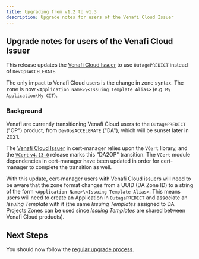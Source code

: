```yaml
---
title: Upgrading from v1.2 to v1.3
description: Upgrade notes for users of the Venafi Cloud Issuer
---
```


## Upgrade notes for users of the Venafi Cloud Issuer

This release updates the [Venafi Cloud Issuer][] to use `OutagePREDICT` instead
of `DevOpsACCELERATE`.

The only impact to Venafi Cloud users is the change in zone syntax. The zone is
now `<Application Name>\<Issuing Template Alias>` (e.g.
`My Application\My CIT`).

### Background

Venafi are currently transitioning Venafi Cloud users to the `OutagePREDICT`
("OP") product, from `DevOpsACCELERATE` ("DA"), which will be sunset later
in 2021.

The [Venafi Cloud Issuer][] in cert-manager relies upon the `VCert` library, and
the [`VCert` `v4.13.0`][] release marks this "DA2OP" transition. The `VCert`
module dependencies in cert-manager have been updated in order for cert-manager
to complete the transition as well.

With this update, cert-manager users with Venafi Cloud issuers will need to be
aware that the zone format changes from a UUID (DA Zone ID) to a string of the
form `<Application Name>\<Issuing Template Alias>`. This means users will need
to create an Application in `OutagePREDICT` and associate an _Issuing Template_
with it (the same _Issuing Templates_ assigned to DA Projects Zones can be used
since _Issuing Templates_ are shared between Venafi Cloud products).

[venafi cloud issuer]: https://cert-manager.io/docs/configuration/venafi/
[`vcert` `v4.13.0`]: https://github.com/Venafi/vcert/releases/tag/v4.13.0

## Next Steps

You should now follow the [regular upgrade process](../).
